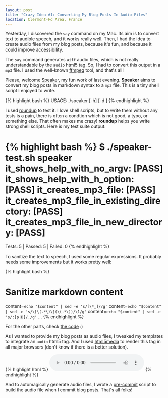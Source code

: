```yaml
---
layout: post
title: "Crazy Idea #1: Converting My Blog Posts In Audio Files"
location: Clermont-Fd Area, France
---
```


Yesterday, I discovered the `say` command on my Mac. Its aim is to convert text to
audible speech, and it works really well. Then, I had the idea to create audio files
from my blog posts, because it's fun, and because it could improve accessibility.

The `say` command generates `aiff` audio files, which is not really understandable by
the `audio` html5 tag. So, I had to convert this output in a `mp3` file. I used the
well-known [ffmpeg](http://ffmpeg.org/) tool, and that's all!

Please, welcome [Speaker](https://github.com/willdurand/Speaker), my fun work of last evening.
**Speaker** aims to convert my blog posts in markdown syntax to a `mp3` file. This is a tiny
shell script I enjoyed to write.

{% highlight bash %}
USAGE:
  ./speaker [-h] [-d <output directory>] <filename>
{% endhighlight %}

I used [roundup](http://bmizerany.github.com/roundup/) to test it. I love shell scripts, but
to write them without any tests is a pain, there is often a condtion which is not good, a typo,
or something else. That often makes me crazy! **roundup** helps you write strong shell scripts.
Here is my test suite output:

{% highlight bash %}
$ ./speaker-test.sh
speaker
it_shows_help_with_no_argv:                      [PASS]
it_shows_help_with_h_option:                     [PASS]
it_creates_mp3_file:                             [PASS]
it_creates_mp3_file_in_existing_directory:       [PASS]
it_creates_mp3_file_in_new_directory:            [PASS]
=========================================================
Tests:    5 | Passed:   5 | Failed:   0
{% endhighlight %}

To sanitize the text to speech, I used some regular expressions. It probably needs some improvements
but it works pretty well:

{% highlight bash %}
# Sanitize markdown content
content=`echo "$content" | sed -e 's/[\*_]//g'`
content=`echo "$content" | sed -e 's/\[\(.*\)\](\(.*\))/\1/g'`
content=`echo "$content" | sed -e 's/:[p|D]/./g'`
...
{% endhighlight %}

For the other parts, check [the code](https://github.com/willdurand/Speaker/blob/master/speaker) :)

As I wanted to provide my blog posts as audio files, I tweaked my templates to integrate an `audio` html5 tag.
And I used [html5media](https://github.com/etianen/html5media) to render this tag in all major browsers (don't know
if there is a better solution).

{% highlight html %}
<audio src="/mp3/my-blog-title.mp3" controls preload></audio>
{% endhighlight %}

And to automagically generate audio files, I wrote a [pre-commit](https://github.com/willdurand/Speaker/blob/master/hooks/pre-commit)
script to build the audio file when I commit blog posts.
That's all folks!

